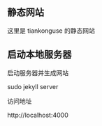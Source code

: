 
## 静态网站

这里是 tiankonguse 的静态网站

## 启动本地服务器

启动服务器并生成网站

sudo jekyll server 

访问地址

http://localhost:4000



